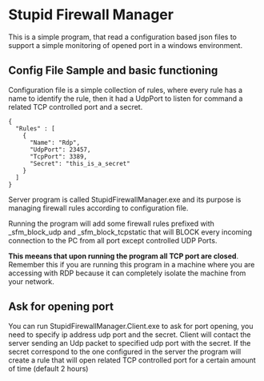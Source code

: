# Stupid Firewall Manager

This is a simple program, that read a configuration based json files to support a 
simple monitoring of opened port in a windows environment.

## Config File Sample and basic functioning

Configuration file is a simple collection of rules, where every rule has a 
name to identify the rule, then it had a UdpPort to listen for command
a related TCP controlled port and a secret.

```
{
  "Rules" : [
    {
      "Name": "Rdp",
      "UdpPort": 23457,
      "TcpPort": 3389,
      "Secret": "this_is_a_secret"
    }
  ]
}
```

Server program is called StupidFirewallManager.exe and its purpose is managing firewall rules according
to configuration file.

Running the program will add some firewall rules prefixed with _sfm_block_udp and _sfm_block_tcpstatic
that will BLOCK every incoming connection to the PC from all port except controlled UDP Ports.

**This meeans that upon running the program all TCP port are closed**. Remember this if you are running
this program in a machine where you are accessing with RDP because it can completely isolate the machine
from your network.

## Ask for opening port

You can run StupidFirewallManager.Client.exe to ask for port opening, you need to specify ip address
udp port and the secret. Client will contact the server sending an Udp packet to specified udp port
with the secret. If the secret correspond to the one configured in the server the program will create
a rule that will open related TCP controlled port for a certain amount of time (default 2 hours)
